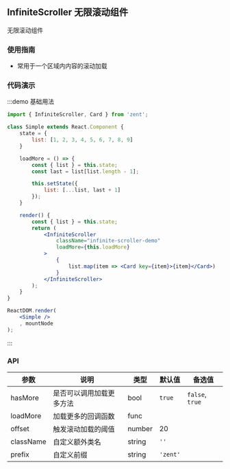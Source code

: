 ## InfiniteScroller 无限滚动组件

无限滚动组件

### 使用指南

-  常用于一个区域内内容的滚动加载

### 代码演示

:::demo 基础用法
```jsx
import { InfiniteScroller, Card } from 'zent';

class Simple extends React.Component {
	state = {
		list: [1, 2, 3, 4, 5, 6, 7, 8, 9]
	}

	loadMore = () => {
		const { list } = this.state;
		const last = list[list.length - 1];

		this.setState({
			list: [...list, last + 1]
		});
	}

	render() {
		const { list } = this.state;
		return (
			<InfiniteScroller
				className="infinite-scroller-demo"
				loadMore={this.loadMore}
			>
				{
					list.map(item => <Card key={item}>{item}</Card>)
				}
			</InfiniteScroller>
		);
	}
}

ReactDOM.render(
	<Simple />
	, mountNode
);

```
:::

### API

| 参数             	 	| 说明                          | 类型                | 默认值       		 | 备选值           							  			         |
| ------------------ | ---------------------------- | ------------------- | ---------------- | --------------------------------------------  |
| hasMore        | 是否可以调用加载更多方法         | bool                | `true`           | `false`, `true`                               |
| loadMore      		 | 加载更多的回调函数              | func                |                  |  							  			                       |
| offset             | 触发滚动加载的阈值              | number              | 20               |                                               |
| className          | 自定义额外类名                  | string              | `''`						 |                                               |
| prefix             | 自定义前缀                     | string              | `'zent'`				  |																			          |

<style>
.infinite-scroller-demo {
	height: 300px;
}
</style>
